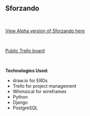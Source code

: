 Sforzando
--
<br/>

[View Alpha version of Sforzando here](https://sforzandodb.herokuapp.com/)

<br/>

[Public Trello board](https://trello.com/b/xVXCo6pE/unit-4-project-sforzando)

<br/>

**Technologies Used:**
* draw.io for ERDs
* Trello for project management
* Whimsical for wireframes
* Python
* Django
* PostgreSQL
